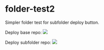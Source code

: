 # folder-test2
Simpler folder test for subfolder deploy button.

Deploy base repo:
[![](https://www.balena.io/deploy.png)](https://dashboard.balena-cloud.com/deploy)


Deploy subfolder repo:
[![](https://www.balena.io/deploy.png)](https://dashboard.balena-cloud.com/deploy?tarballUrl=https://raw.githubusercontent.com/balena-io-playground/folder-test/master/oled/deploy.tar)

